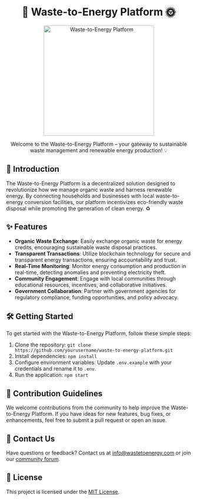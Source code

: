<h1 align="center">🌱 Waste-to-Energy Platform 🌞</h1>

<p align="center">
  <img src="https://www.clearias.com/up/waste-to-energy.png" alt="Waste-to-Energy Platform" width="300">
</p>

<p align="center">Welcome to the Waste-to-Energy Platform – your gateway to sustainable waste management and renewable energy production! 💡</p>

## 🚀 Introduction

The Waste-to-Energy Platform is a decentralized solution designed to revolutionize how we manage organic waste and harness renewable energy. By connecting households and businesses with local waste-to-energy conversion facilities, our platform incentivizes eco-friendly waste disposal while promoting the generation of clean energy. ♻️

## ✨ Features

- **Organic Waste Exchange**: Easily exchange organic waste for energy credits, encouraging sustainable waste disposal practices.
- **Transparent Transactions**: Utilize blockchain technology for secure and transparent energy transactions, ensuring accountability and trust.
- **Real-Time Monitoring**: Monitor energy consumption and production in real-time, detecting anomalies and preventing electricity theft.
- **Community Engagement**: Engage with local communities through educational resources, incentives, and collaborative initiatives.
- **Government Collaboration**: Partner with government agencies for regulatory compliance, funding opportunities, and policy advocacy.

## 🛠️ Getting Started

To get started with the Waste-to-Energy Platform, follow these simple steps:

1. Clone the repository: `git clone https://github.com/yourusername/waste-to-energy-platform.git`
2. Install dependencies: `npm install`
3. Configure environment variables: Update `.env.example` with your credentials and rename it to `.env`.
4. Run the application: `npm start`

## 🤝 Contribution Guidelines

We welcome contributions from the community to help improve the Waste-to-Energy Platform. If you have ideas for new features, bug fixes, or enhancements, feel free to submit a pull request or open an issue.

## 📧 Contact Us

Have questions or feedback? Contact us at [info@wastetoenergy.com](mailto:info@wastetoenergy.com) or join our [community forum](https://yourdomain.com/forum).

## 📝 License

This project is licensed under the [MIT License](LICENSE).
